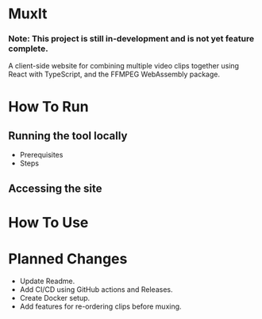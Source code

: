 # MuxIt
### Note: This project is still in-development and is not yet feature complete.
A client-side website for combining multiple video clips together using React with TypeScript, and the FFMPEG WebAssembly package.

# How To Run
## Running the tool locally
 - Prerequisites
 - Steps
## Accessing the site

# How To Use

# Planned Changes
 - Update Readme.
 - Add CI/CD using GitHub actions and Releases.
 - Create Docker setup.
 - Add features for re-ordering clips before muxing.
